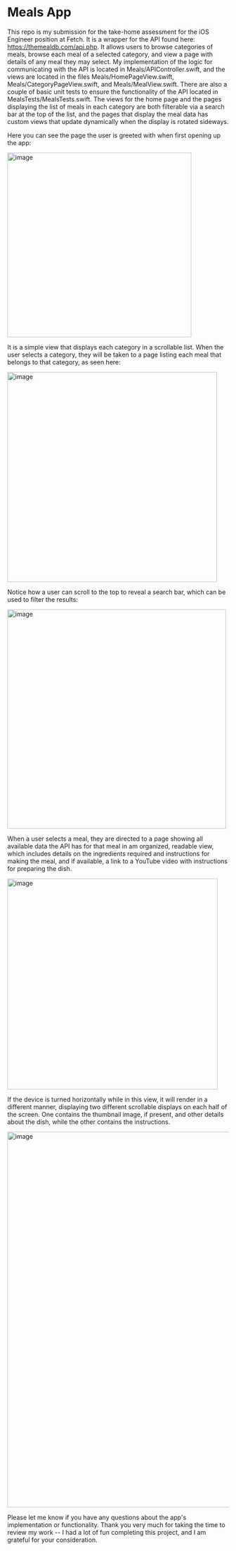 # Meals App

This repo is my submission for the take-home assessment for the iOS Engineer position at Fetch. It is a wrapper for the API found here: https://themealdb.com/api.php. It allows users to browse categories of meals, browse each meal of a selected category, and view a page with details of any meal they may select. My implementation of the logic for communicating with the API is located in Meals/APIController.swift, and the views are located in the files Meals/HomePageView.swift, Meals/CategoryPageView.swift, and Meals/MealView.swift. There are also a couple of basic unit tests to ensure the functionality of the API located in MealsTests/MealsTests.swift. The views for the home page and the pages displaying the list of meals in each category are both filterable via a search bar at the top of the list, and the pages that display the meal data has custom views that update dynamically when the display is rotated sideways.

Here you can see the page the user is greeted with when first opening up the app:

<img width="419" alt="image" src="https://github.com/mrp1221/mealsApp/assets/83693148/b34fdb61-7261-4bd1-adfa-381adae76693">

It is a simple view that displays each category in a scrollable list. When the user selects a category, they will be taken to a page listing each meal that belongs to that category, as seen here:

<img width="477" alt="image" src="https://github.com/mrp1221/mealsApp/assets/83693148/95a99511-0212-4e1a-809f-4b5f8991b2ff">

Notice how a user can scroll to the top to reveal a search bar, which can be used to filter the results:

<img width="498" alt="image" src="https://github.com/mrp1221/mealsApp/assets/83693148/1b390da0-8667-4036-93ed-63a5eca0c9d5">

When a user selects a meal, they are directed to a page showing all available data the API has for that meal in am organized, readable view, which includes details on the ingredients required and instructions for making the meal, and if available, a link to a YouTube video with instructions for preparing the dish.

<img width="479" alt="image" src="https://github.com/mrp1221/mealsApp/assets/83693148/ee99a766-9576-4295-8cce-4c94a97d5a8b">

If the device is turned horizontally while in this view, it will render in a different manner, displaying two different scrollable displays on each half of the screen. One contains the thumbnail image, if present, and other details about the dish, while the other contains the instructions.

<img width="853" alt="image" src="https://github.com/mrp1221/mealsApp/assets/83693148/38ea9b1d-c1bc-43b0-9313-281dc653eac4">

Please let me know if you have any questions about the app's implementation or functionality. Thank you very much for taking the time to review my work -- I had a lot of fun completing this project, and I am grateful for your consideration.
